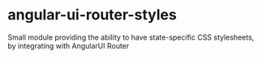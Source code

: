 angular-ui-router-styles
========================

Small module providing the ability to have state-specific CSS stylesheets, by integrating with AngularUI Router
